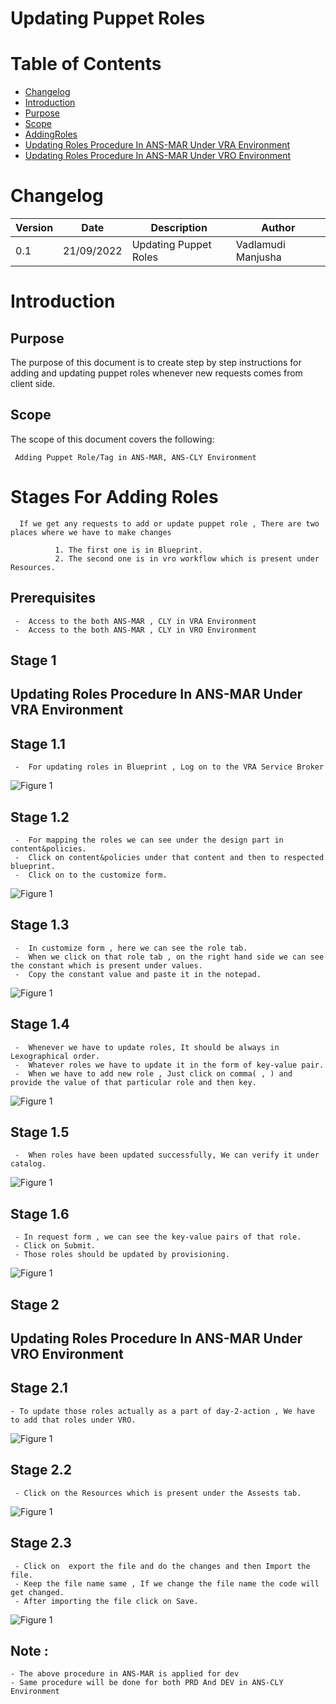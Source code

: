 # Updating Puppet Roles

# Table of Contents
  
- [Changelog](#Changelog)
- [Introduction](#Introduction)
- [Purpose](#Purpose)
- [Scope](#Scope)
- [AddingRoles](#AddingRoles)
- [Updating Roles Procedure In ANS-MAR Under VRA Environment](#Updating-Roles-Procedure-In-ANS-MAR-Under-VRA-Environment)
- [Updating Roles Procedure In ANS-MAR Under VRO Environment](#Updating-Roles-Procedure-In-ANS-MAR-Under-VRO-Environment)


# Changelog
  
| Version | Date       | Description      | Author       |
| ------- | ---------- | ---------------- | -------------|
| 0.1     | 21/09/2022 | Updating Puppet Roles   | Vadlamudi Manjusha |

# Introduction

## Purpose

The purpose of this document is to create step by step instructions for adding and updating puppet roles whenever new requests comes from client side.

## Scope

The scope of this document covers the following:

     Adding Puppet Role/Tag in ANS-MAR, ANS-CLY Environment

# Stages For Adding Roles

      If we get any requests to add or update puppet role , There are two places where we have to make changes

              1. The first one is in Blueprint.
              2. The second one is in vro workflow which is present under Resources.
	      
## Prerequisites

     -  Access to the both ANS-MAR , CLY in VRA Environment
     -  Access to the both ANS-MAR , CLY in VRO Environment

## Stage 1
	      
## Updating Roles Procedure In ANS-MAR Under VRA Environment

## Stage 1.1
     -  For updating roles in Blueprint , Log on to the VRA Service Broker
 
 ![Figure 1](Picture1.png)
  
## Stage 1.2  
     -  For mapping the roles we can see under the design part in content&policies.
     -  Click on content&policies under that content and then to respected blueprint.
     -  Click on to the customize form.
   
 ![Figure 1](Picture2.png)
 
## Stage 1.3
     -  In customize form , here we can see the role tab.
     -  When we click on that role tab , on the right hand side we can see the constant which is present under values.
     -  Copy the constant value and paste it in the notepad.
   
 ![Figure 1](Picture3.png)
 
## Stage 1.4
     -  Whenever we have to update roles, It should be always in Lexographical order.
     -  Whatever roles we have to update it in the form of key-value pair.
     -  When we have to add new role , Just click on comma( , ) and provide the value of that particular role and then key.
     
 ![Figure 1](Picture4.png)  
 
## Stage 1.5 
     -  When roles have been updated successfully, We can verify it under catalog.
     
 ![Figure 1](Picture5.png)   
 
## Stage 1.6 
     - In request form , we can see the key-value pairs of that role.
     - Click on Submit.
     - Those roles should be updated by provisioning.
     
 ![Figure 1](Picture6.png)
    




## Stage 2

## Updating Roles Procedure In ANS-MAR Under VRO Environment

## Stage 2.1
    - To update those roles actually as a part of day-2-action , We have to add that roles under VRO.
   
 ![Figure 1](Picture7.png)
  
## Stage 2.2  
     - Click on the Resources which is present under the Assests tab.
     
 ![Figure 1](Picture8.png)
 
## Stage 2.3 
     - Click on  export the file and do the changes and then Import the file.
     - Keep the file name same , If we change the file name the code will get changed.
     - After importing the file click on Save.
     
 ![Figure 1](Picture9.png)




## Note :

    - The above procedure in ANS-MAR is applied for dev
    - Same procedure will be done for both PRD And DEV in ANS-CLY Environment








